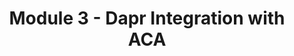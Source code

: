 ---
title: Module 3 - Dapr Integration with ACA
has_children: false
nav_order: 3
canonical_url: 'https://bitoftech.net/2022/08/29/dapr-integration-with-azure-container-apps/'
---